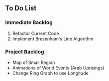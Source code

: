 ## To Do List

### Immediate Backlog
1.  Refactor Current Code
2.  Implement Bresenham's Line Algorithm

### Project Backlog
*   Map of Small Region
*   Animations of World Events (Arab Uprisings)
*   Change Ring Graph to use Longitude
